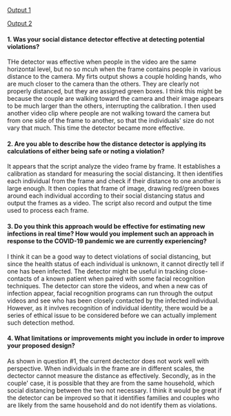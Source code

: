 [Output 1](https://www.youtube.com/watch?v=5ADnyHWZ00s)

[Output 2](https://www.youtube.com/watch?v=UzeeedOY124)

#### 1. Was your social distance detector effective at detecting potential violations?
THe detector was effective when people in the video are the same horizontal level, but no so mcuh when the frame contains people in various distance to the camera. 
My firts output shows a couple holding hands, who are much closer to the camera than the others. They are clearly not properly distanced, but they
 are assigned green boxes. I think this might be because the couple are walking toward the camera and their image appears to be much larger than the others, 
 interrupting the calibration. I then used another video clip where people are not walking toward the camera but from one side of the frame to another, 
 so that the individuals' size do not vary that much. This time the detector became more effective. 
 
#### 2. Are you able to describe how the distance detector is applying its calculations of either being safe or noting a violation?
It appears that the script analyze the video frame by frame. It establishes a calibration as standard for measuring the social distancing. It then identifies each individual from the frame and check if their distance to 
one another is large enough. It then copies that frame of image, drawing red/green boxes around each individual according to their social distancing status and output the frames as a video. The script also record and output the time used to process each frame.

#### 3. Do you think this approach would be effective for estimating new infections in real time? How would you implement such an approach in response to the COVID-19 pandemic we are currently experiencing?
I think it can be a good way to detect violations of social distancing, but since the health status of each individual is unknown, it cannot directly tell if one has been infected.
The detector might be useful in tracking close-contacts of a known patient when paired with some facial recognition techniques. The detector can store the videos, and when a new cas
of infection appear, facial recognition programs can run through the output videos and see who has been closely contacted by the infected individual. However, as it invlves recognition of individual identity, 
there would be a series of ethical issue to be considered before we can actually implement such detection method.

#### 4. What limitations or improvements might you include in order to improve your proposed design?
As shown in question #1, the current dectector does not work well with perspective. When individuals in the frame are in different scales, the dectector cannot measure the distance as effectively.
Secondly, as in the couple' case, it is possible that they are from the same household, which social distancing between the two not necessary. I think it would be great if the detector can be
improved so that it identifies families and couples who are likely from the same household and do not identify them as violations.
